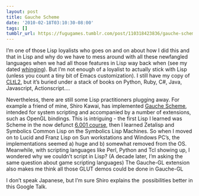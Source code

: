 ```yaml
---
layout: post
title: Gauche Scheme
date: '2010-02-18T03:10:30-08:00'
tags: []
tumblr_url: https://fugugames.tumblr.com/post/110318423836/gauche-scheme
---
```

I’m one of those Lisp loyalists who goes on and on about how I did this and that in Lisp and why do we have to mess around with all these newfangled languages when we had all those features in Lisp way back when (see my dated [whinging](http://technicat.com/writing/lisp.html)). But I’m not enough of a loyalist to actually stick with Lisp (unless you count a tiny bit of Emacs customization). I still have my copy of [CLtL2](http://www.cs.cmu.edu/Groups/AI/html/cltl/cltl2.html), but it’s buried under a stack of books on Python, Ruby, C#, Java, Javascript, Actionscript….

Nevertheless, there are still some Lisp practitioners plugging away. For example a friend of mine, Shiro Kawai, has implemented [Gauche Scheme](http://practical-scheme.net/gauche/), intended for system scripting and accompanied by a number of extensions, such as OpenGL bindings. This is intriguing - the first Lisp I learned was Scheme in the now defunct [6.001 course](http://ocw.mit.edu/OcwWeb/Electrical-Engineering-and-Computer-Science/6-001Spring-2005/CourseHome/), then I learned Zetalisp and Symbolics Common Lisp on the Symbolics Lisp Machines. So when I moved on to Lucid and Franz Lisp on Sun workstations and Windows PC’s, the implementations seemed a) huge and b) somewhat removed from the OS. Meanwhile, with scripting languages like Perl, Python and Tcl showing up, I wondered why we couldn’t script in Lisp? (A decade later, I’m asking the same question about game scripting languages) The Gauche-GL extension also makes me think all those GLUT demos could be done in Gauche-GL

I don’t speak Japanese, but I’m sure Shiro explains the&nbsp; possibilities better in this Google Talk.

